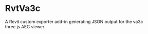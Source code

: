 RvtVa3c
=======

A Revit custom exporter add-in generating JSON output for the va3c three.js AEC viewer.
